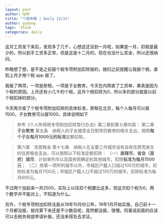 ```yaml
---
layout: post
author: 咕咚
title: "个税申报 | Daily 12/31"
author: gudong
tags:  think
categories: daily
---
```


这月工资发下来后，发现多了几千，心想这还没到一月呢，如果是一月，扣税是最少的，所以到手工资多正常，但是这是十二月的，现在也没什么奖金，所以还很纳闷。

昨晚想了想，是不是之前报个税专项附加扣除报的，媳妇之前提醒让我报个税，直到上月才用个税 app 报了。

我报了两项，一项是房租，一项是子女教育，今天在内网查了工资单，果真是因为个税的原因。上月还有小几千的个税，这月个税扣除为0，所以多的部分就是以前个税扣掉的部分。

今天再次查了个税专项附加扣除的具体标准，房租在北京，每个人每月可以报1500，子女教育可以报1000。具体说明如下

> 参考《个人所得税专项附加扣除暂行办法》第二章到第七章内容：
第二章　**子女教育**
第五条　纳税人的子女接受全日制学历教育的相关支出，按照**每个子女每月1000元的标准**定额扣除。

> 第六章　住房租金
第十七条　纳税人在主要工作城市没有自有住房而发生的住房租金支出，可以按照以下标准定额扣除：
（一）**直辖市、省会（首府）城市**、计划单列市以及国务院确定的其他城市，扣除**标准为每月1500元**；
（二）除第一项所列城市以外，市辖区户籍人口超过100万的城市，扣除标准为每月1100元；市辖区户籍人口不超过100万的城市，扣除标准为每月800元。

不过两个加起来一共2500，实际上以往扣个税要比这多，但这次扣个税为0，两个数字并不能对上，不知道为什么。

另外，个税专项附加扣除法是从18年10月份公布，19年1月开始实施，自己前十一个月都没报，按月算下来还是不少数目呢，竟然都没报，很懵。同事说前面的应该可以去税务局提申请补报，还没来得及去求证。
